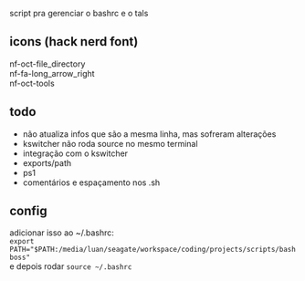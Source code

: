 script pra gerenciar o bashrc e o tals

## icons (hack nerd font)
nf-oct-file_directory  
nf-fa-long_arrow_right  
nf-oct-tools  

## todo
- não atualiza infos que são a mesma linha, mas sofreram alterações  
- kswitcher não roda source no mesmo terminal  
- integração com o kswitcher  
- exports/path  
- ps1  
- comentários e espaçamento nos .sh  

## config
adicionar isso ao ~/.bashrc:  
`export PATH="$PATH:/media/luan/seagate/workspace/coding/projects/scripts/bashboss"`  
e depois rodar `source ~/.bashrc`